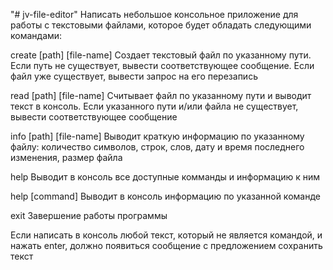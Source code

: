 "# jv-file-editor" 
Написать небольшое консольное приложение для работы с текстовыми файлами, которое будет обладать следующими командами:

create [path] [file-name]
Создает текстовый файл по указанному пути. Если путь не существует, вывести соответствующее сообщение. Если файл уже существует, вывести запрос на его перезапись

read [path] [file-name]
Считывает файл по указанному пути и выводит текст в консоль. Если указанного пути и/или файла не существует, вывести соответствующее сообщение

info [path] [file-name]
Выводит краткую информацию по указанному файлу: количество символов, строк, слов, дату и время последнего изменения, размер файла

help
Выводит в консоль все доступные комманды и информацию к ним

help [command]
Выводит в консоль информацию по указанной команде

exit
Завершение работы программы

Если написать в консоль любой текст, который не является командой, и нажать enter, должно появиться сообщение с предложением сохранить текст
